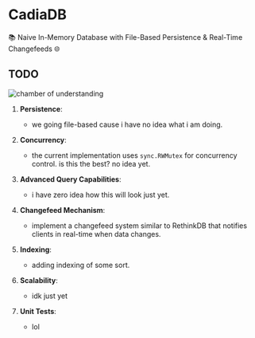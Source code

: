 # CadiaDB

📚 Naive In-Memory Database with File-Based Persistence & Real-Time Changefeeds 🌐


## TODO
![chamber of understanding](https://i.imgur.com/sVtZKfo.gif)

1. **Persistence**:
    - we going file-based cause i have no idea what i am doing.

2. **Concurrency**:
    - the current implementation uses `sync.RWMutex` for concurrency control. is this the best? no idea yet.

3. **Advanced Query Capabilities**:
    - i have zero idea how this will look just yet. 

4. **Changefeed Mechanism**:
    - implement a changefeed system similar to RethinkDB that notifies clients in real-time when data changes.

5. **Indexing**:
    - adding indexing of some sort.

6. **Scalability**:
    - idk just yet

7. **Unit Tests**:
    - lol
